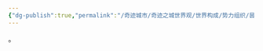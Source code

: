 ```yaml
---
{"dg-publish":true,"permalink":"/奇迹城市/奇迹之城世界观/世界构成/势力组织/昙复兴人民科技联盟/昙复兴科研部/","dgPassFrontmatter":true}
---
```


。
